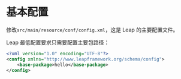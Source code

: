 # 基本配置

修改```src/main/resource/conf/config.xml```，这是 Leap 的主要配置文件。

Leap 最低配置要求只需要配置主要包路径：

```xml
<?xml version="1.0" encoding="UTF-8"?>
<config xmlns="http://www.leapframework.org/schema/config">
    <base-package>hello</base-package>
</config>
```

